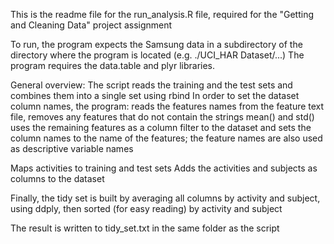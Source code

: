 This is the readme file for the run_analysis.R file, required for the "Getting and Cleaning Data" project assignment

To run, the program expects the Samsung data in a subdirectory of the directory where the program is located
(e.g. ./UCI_HAR Dataset/...)
The program requires the data.table and plyr libraries.

General overview:
The script reads the training and the test sets and combines them into a single set using rbind
In order to set the dataset column names, the program:
  reads the features names from the feature text file, 
  removes any features that do not contain the strings mean() and std()
  uses the remaining features as a column filter to the dataset and sets the column names to the name of the features; the feature names are also used as descriptive variable names

Maps activities to training and test sets
Adds the activities and subjects as columns to the dataset

Finally, the tidy set is built by averaging all columns by activity and subject, using ddply, then sorted (for easy reading) by activity and subject

The result is written to tidy_set.txt in the same folder as the script

